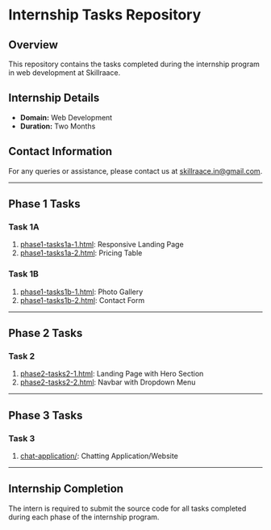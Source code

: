 # Internship Tasks Repository

## Overview
This repository contains the tasks completed during the internship program in web development at Skillraace.

## Internship Details
- **Domain:** Web Development
- **Duration:** Two Months

## Contact Information
For any queries or assistance, please contact us at skillraace.in@gmail.com.

---

## Phase 1 Tasks

### Task 1A
1. [phase1-tasks1a-1.html](phase1-tasks1a-1.html): Responsive Landing Page
2. [phase1-tasks1a-2.html](phase1-tasks1a-2.html): Pricing Table

### Task 1B
1. [phase1-tasks1b-1.html](phase1-tasks1b-1.html): Photo Gallery
2. [phase1-tasks1b-2.html](phase1-tasks1b-2.html): Contact Form

---

## Phase 2 Tasks

### Task 2
1. [phase2-tasks2-1.html](phase2-tasks2-1.html): Landing Page with Hero Section
2. [phase2-tasks2-2.html](phase2-tasks2-2.html): Navbar with Dropdown Menu

---

## Phase 3 Tasks

### Task 3
1. [chat-application/](chat-application/): Chatting Application/Website

---

## Internship Completion
The intern is required to submit the source code for all tasks completed during each phase of the internship program.
